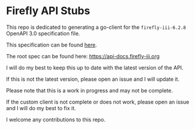 # Firefly API Stubs

This repo is dedicated to generating a go-client for the `firefly-iii-6.2.8` OpenAPI 3.0 specification file.

This specification can be found [here](https://api-docs.firefly-iii.org/firefly-iii-6.2.8-v1.yaml).

The root spec can be found here: https://api-docs.firefly-iii.org

I will do my best to keep this up to date with the latest version of the API.

If this is not the latest version, please open an issue and I will update it.

Please note that this is a work in progress and may not be complete.

If the custom client is not complete or does not work, please open an issue and I will do my best to fix it.

I welcome any contributions to this repo.
